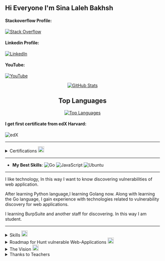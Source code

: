## Hi Everyone I'm Sina Laleh Bakhsh

<h4>Stackoverflow Profile:</h4>
<a href="https://stackoverflow.com/users/17351206/sina-lalebakhsh">
<img alt="Stack Overflow	" 
src="https://img.shields.io/badge/-Stackoerflow-orange?style=for-the-badge&logo=stackoverflow" />
</a>

<h4>Linkedin Profile:</h4>
<a href="https://www.linkedin.com/in/sina-lalebakhsh/">
<img alt="LinkedIn" 
src="https://img.shields.io/badge/-Linkedin-blue?style=for-the-badge&logo=linkedin" />
</a>


<h4>YouTube:</h4>
<a href="https://www.youtube.com/channel/UCy6DohgDr2X9ZLAMdxYu_aA">
<img alt="YouTube" 
src="https://img.shields.io/badge/-YouTube-red?style=for-the-badge&logo=youtube" />
</a>

<p align="center"><a href="https://github.com/anuraghazra/github-readme-stats" target="blank"><img src="https://github-readme-stats.vercel.app/api?username=sinalalebakhsh&show_icons=true&count_private=true&include_all_commits=true&theme=dracula&custom_title=GitHub%20Stats" alt="GitHub Stats" /></a></p>

<h2 align="center">Top Languages</h2>
<p align="center"><a href="https://github.com/anuraghazra/github-readme-stats" target="blank"><img src="https://github-readme-stats.vercel.app/api/top-langs/?username=sinalalebakhsh&layout=compact&langs_count=10&theme=dracula&custom_title=Top%20Languages" alt="Top Languages" /></a></p>

<h4>I get first certificate from edX Harvard:</h4>

![edX](https://img.shields.io/badge/edX-%2302262B.svg?style=for-the-badge&logo=edX&logoColor=white)

---


<details>
  <summary>Certifications 
    <img src="https://github.com/sinalalebakhsh/sinalalebakhsh/blob/main/grype.png" 
    width="20" 
    height="20" 
    alt="grype"/>
  </summary>
  <p align="center">
    <img 
    src="https://github.com/sinalalebakhsh/sinalalebakhsh/blob/main/harvard%20Cer.png" 
    alt="Alt text" 
    title="Sina Lalehbakhsh" 
    width="450" 
    align="center" 
    border-radius="8px"> 
  </p>
</details>

---

- **My Best Skills**:
  ![Go](https://img.shields.io/badge/go-%2300ADD8.svg?style=for-the-badge&logo=go&logoColor=white)
  ![JavaScript](https://img.shields.io/badge/javascript-%23323330.svg?style=for-the-badge&logo=javascript&logoColor=%23F7DF1E)
  ![Ubuntu](https://img.shields.io/badge/Ubuntu-E95420?style=for-the-badge&logo=ubuntu&logoColor=white)

---

<p>I like technology, In this way I want to know discovering vulnerabilities of web application.</p>

<p>After learning Python language,I learning Golang now. Along with learning the Go language, I gain experience with technologies related to vulnerability discovery for web applications.</p>

<p>I learning BurpSuite and another staff for discovering. In this way I am student.</p>

---

<details>
  <summary>Skills
      <img src="https://github.com/sinalalebakhsh/sinalalebakhsh/blob/main/nix.png" 
      width="20" 
      height="20" 
      alt="grype"/>
  </summary>

<h3 align="center">Develop Web Application with Golang</h3>

<h5 align="center">Create web-application - Web server </h5>
   <p align="center">
     <a href="https://skillicons.dev">
       <img src="https://skillicons.dev/icons?i=go"/>
   </p>

---
<h3 align="center">Other tiny skills</h3>
<p align="center">
    <a href="https://skillicons.dev">
      <img src="https://skillicons.dev/icons?i=bash,vim,nginx,javascript,python" />
      <br>
      <img src="https://skillicons.dev/icons?i=docker,linkedin,linux,ps,ts" />
    </a>
  </p>

</details>


<details>
  <summary>Roadmap for Hunt vulnerable Web-Applications
      <img src="https://github.com/sinalalebakhsh/sinalalebakhsh/blob/main/pnpm.png" 
      width="20" 
      height="20" 
      alt="grype"/>
  </summary>
<h2>In the security world, I think we need:</h2>

| Issue                        |                                       |
| ---------------------------- | ------------------------------------- |
| 1- Public Network Protocols  | Network+,TCP/IP,FTP,HTTP etc          |
| 2- Private Netwrok Protocols | VPN protocols like PPTP,L2TP,SSTP etc |
| 3- PortSwigger.net(OWASP)    | Solve every Labs with BurpSuite       |
| 4- Linux                     | more than yesterday!                  |
| 5- Programming               | in below                              |
| Bash (Bourne-again SHell)    | how many you want hunt it             |
| JavaScript                   | how many you want hunt it             |
| Golang                       | how many you want automation that     |

I think with this, we can understand how we can do. and what are we doing.

<h2>Pratice:</h2>

| Issue     | Avrage                           |
| --------- | -------------------------------- |
| TryHackMe | Solve every Labs                 |
| Link:     | https://tryhackme.com/           |
| rootme    | https://www.root-me.org/?lang=en |

I think with this, we can understand how we can do. and what are we doing.

</details>

<details>
  <summary>The Vision
      <img src="https://github.com/sinalalebakhsh/sinalalebakhsh/blob/main/snowflake-db.png" 
      width="20" 
      height="20" 
      alt="grype"/>  
  </summary>
  <h2>My Vision is Peace of World</h2>
 <p>My wish was speaking to my stars of dream sky. </p>
 <p>And now my wish has come true. </p>
 <p>Because all of you was my stars of dream sky. </p> 
 <p>all readers this page is my stars. </p>
 <p>Every teacher who taught me something became one of the stars of my night. </p>
 <p>You can never fight to achieve peace!!!!</p>
 <p>You can only go towards world peace by learning and teaching.</p>
 <p>Learning and teaching the meaning of freedom and awareness.</p>
 <p>Sina Lalehbakhsh 2023 January - 1401 Bahman</p>
 </details>

<details>
	<summary>
		Thanks to Teachers
	</summary>
	<h2>Thanks to All teachers , Since I was born.</h2>
	<h6>Mr. Ramezaani my math teacher</h6>
	<h6>Mr. Raayi my art teacher</h6>
	<h6>Mohammad Hadi Haji Hosseinin from Codingyar.com</h6>
	<h6>Mahdi Jabinpoor from abzarwp.com or .ir</h6>
	<h6>Mr.Jadi from Jadi.net</h6>
	<h6>Yashar Shaahin Zaadeh from memoryleaks.ir or .com</h6>
</details>

